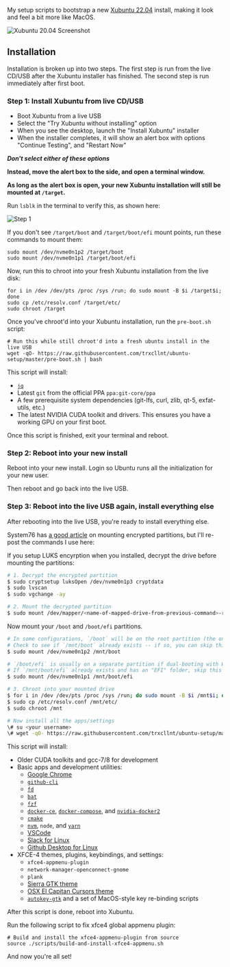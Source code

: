 My setup scripts to bootstrap a new [Xubuntu 22.04](https://xubuntu.org/) install, making it look and feel a bit more like MacOS.

![Xubuntu 20.04 Screenshot](https://media.githubusercontent.com/media/trxcllnt/ubuntu-setup/master/images/screenshot.png)


## Installation

Installation is broken up into two steps. The first step is run from the live CD/USB after the Xubuntu installer has finished. The second step is run immediately after first boot.

### Step 1: Install Xubuntu from live CD/USB

* Boot Xubuntu from a live USB
* Select the "Try Xubuntu without installing" option
* When you see the desktop, launch the "Install Xubuntu" installer
* When the installer completes, it will show an alert box with options "Continue Testing", and "Restart Now"

***Don't select either of these options***

**Instead, move the alert box to the side, and open a terminal window.**

**As long as the alert box is open, your new Xubuntu installation will still be mounted at `/target`.**

Run `lsblk` in the terminal to verify this, as shown here:

![Step 1](https://media.githubusercontent.com/media/trxcllnt/ubuntu-setup/master/images/step-1.0.png)

If you don't see `/target/boot` and `/target/boot/efi` mount points, run these commands to mount them:

```shell
sudo mount /dev/nvme0n1p2 /target/boot
sudo mount /dev/nvme0n1p1 /target/boot/efi
```

Now, run this to chroot into your fresh Xubuntu installation from the live disk:

```shell
for i in /dev /dev/pts /proc /sys /run; do sudo mount -B $i /target$i; done
sudo cp /etc/resolv.conf /target/etc/
sudo chroot /target
```

Once you've chroot'd into your Xubuntu installation, run the `pre-boot.sh` script:

```shell
# Run this while still chroot'd into a fresh ubuntu install in the live USB
wget -qO- https://raw.githubusercontent.com/trxcllnt/ubuntu-setup/master/pre-boot.sh | bash
```

This script will install:
* [`jq`](https://stedolan.github.io/jq/)
* Latest `git` from the official PPA `ppa:git-core/ppa`
* A few prerequisite system dependencies (git-lfs, curl, zlib, qt-5, exfat-utils, etc.)
* The latest NVIDIA CUDA toolkit and drivers. This ensures you have a working GPU on your first boot.

Once this script is finished, exit your terminal and reboot.

### Step 2: Reboot into your new install

Reboot into your new install. Login so Ubuntu runs all the initialization for your new user.

Then reboot and go back into the live USB.

### Step 3: Reboot into the live USB again, install everything else

After rebooting into the live USB, you're ready to install everything else.

System76 has [a good article](https://support.system76.com/articles/pop-recovery/#repair) on mounting encrypted partitions, but I'll re-post the commands I use here:

If you setup LUKS encyrption when you installed, decrypt the drive before mounting the partitions:
```bash
# 1. Decrypt the encrypted partition
$ sudo cryptsetup luksOpen /dev/nvme0n1p3 cryptdata
$ sudo lvscan
$ sudo vgchange -ay

# 2. Mount the decrypted partition
$ sudo mount /dev/mapper/<name-of-mapped-drive-from-previous-command>-root /mnt
```

Now mount your `/boot` and `/boot/efi` partitions.

```bash
# In some configurations, `/boot` will be on the root partition (the one at `/mnt`)
# Check to see if `/mnt/boot` already exists -- if so, you can skip this line:
$ sudo mount /dev/nvme0n1p2 /mnt/boot

# `/boot/efi` is usually on a separate partition if dual-booting with Windows
# If `/mnt/boot/efi` already exists and has an "EFI" folder, skip this line:
$ sudo mount /dev/nvme0n1p1 /mnt/boot/efi

# 3. Chroot into your mounted drive
$ for i in /dev /dev/pts /proc /sys /run; do sudo mount -B $i /mnt$i; done
$ sudo cp /etc/resolv.conf /mnt/etc/
$ sudo chroot /mnt

# Now install all the apps/settings
\# su <your username>
\# wget -qO- https://raw.githubusercontent.com/trxcllnt/ubuntu-setup/master/post-boot.sh | bash
```

This script will install:
* Older CUDA toolkits and gcc-7/8 for development
* Basic apps and development utilities:
  * [Google Chrome](https://www.google.com/chrome/index.html)
  * [`github-cli`](https://github.com/github/hub)
  * [`fd`](https://github.com/sharkdp/fd)
  * [`bat`](https://github.com/sharkdp/fd)
  * [`fzf`](https://github.com/junegunn/fzf)
  * [`docker-ce`](https://docs.docker.com/install/linux/docker-ce/ubuntu/), [`docker-compose`](https://github.com/docker/compose), and [`nvidia-docker2`](https://github.com/NVIDIA/nvidia-docker)
  * [`cmake`](https://cmake.org/)
  * [`nvm`](https://github.com/nvm-sh/nvm), `node`, and [`yarn`](https://classic.yarnpkg.com/en/)
  * [VSCode](https://code.visualstudio.com/)
  * [Slack for Linux](https://slack.com/downloads/linux)
  * [Github Desktop for Linux](https://desktop.github.com/)
* XFCE-4 themes, plugins, keybindings, and settings:
  * `xfce4-appmenu-plugin`
  * `network-manager-openconnect-gnome`
  * `plank`
  * [Sierra GTK theme](https://github.com/vinceliuice/Sierra-gtk-theme)
  * [OSX El Capitan Cursors theme](https://www.gnome-look.org/content/show.php/OSX+El+Capitan?content=175749)
  * [`autokey-gtk`](https://github.com/autokey/autokey) and a set of MacOS-style key re-binding scripts

After this script is done, reboot into Xubuntu.

Run the following script to fix xfce4 global appmenu plugin:

```shell
# Build and install the xfce4-appmenu-plugin from source
source ./scripts/build-and-install-xfce4-appmenu.sh
```

And now you're all set!
